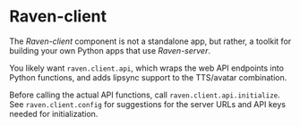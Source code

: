 # Raven-client

The *Raven-client* component is not a standalone app, but rather, a toolkit for building your own Python apps that use *Raven-server*.

You likely want `raven.client.api`, which wraps the web API endpoints into Python functions, and adds lipsync support to the TTS/avatar combination.

Before calling the actual API functions, call `raven.client.api.initialize`. See `raven.client.config` for suggestions for the server URLs and API keys needed for initialization.
